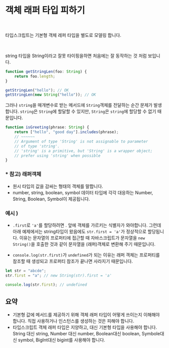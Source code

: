 # 객체 래퍼 타입 피하기

</br>

타입스크립트는 기본형 객체 레퍼 타입을 별도로 모델링 합니다.

</br>

string 타입을 String이라고 잘못 타이핑을하면 처음에는 잘 동작하는 것 처럼 보입니다.

```js
function getStringLen(foo: String) {
	return foo.length;
}

getStringLen("hello"); // OK
getStringLen(new String("hello")); // OK
```

그러나 `string`을 매개변수로 받는 메서드에 `String`객체를 전달하는 순간 문제가 발생합니다. `string`은 `String`에 할달할 수 있지만, `String`은 `string`에 할당할 수 없기 때문입니다.

```js
function isGreeting(phrase: String) {
	return ["hello", "good day"].includes(phrase);
	// ~~~~~~
	// Argument of type 'String' is not assignable to parameter
	// of type 'string'.
	// 'string' is a primitive, but 'String' is a wrapper object;
	// prefer using 'string' when possible
}
```

### \* 참고) 래퍼객체

- 원시 타입의 값을 감싸는 형태의 객체를 말합니다.
- number, string, boolean, symbol 데이터 타입에 각각 대응하는 Number, String, Boolean, Symbol이 제공됩니다.

### 예시 )

- `.first`로 `'a'`를 할당하려면 . 앞에 객체를 가르키는 식별자가 와야합니다. 그런데 아래 예제에서는 string타입이 왔음에도 `str.first = 'a'`가 정상적으로 할당됩니다. 이유는 문자열의 프로퍼티에 접근할 때 자바스크립트가 문자열을 `new String()`을 호출한 것과 같이 문자열을 (래퍼)객체로 변환해 주기 때문입니다.

- `console.log(str.first)`가 `undefined`가 되는 이유는 래퍼 객체는 프로퍼티를 참조할 때 생성되고 프로퍼티 참조가 끝나면 사라지기 때문입니다.

```js
let str = "abcde";
str.first = "a"; // new String(str).first = 'a'

console.log(str.first); // undefined
```

## 요약

- 기본형 값에 메서드를 제공하기 위해 객체 래퍼 타입이 어떻게 쓰이는지 이해해야 합니다. 직접 사용하거나 인스턴스를 생성하는 것은 피해야 합니다.
- 타입스크립트 객체 래퍼 타입은 지양하고, 대신 기본형 타입을 사용해야 합니다. String 대신 string, Number 대신 number, Boolean대신 boolean, Symbole대신 symbol, BigInt대신 bigint를 사용해야 합니다.
